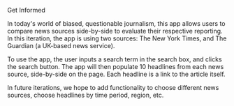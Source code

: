 Get Informed

In today's world of biased, questionable journalism, this app allows users to compare news sources side-by-side to evaluate their respective reporting.  In this iteration, the app is using two sources: The New York Times, and The Guardian (a UK-based news service).  

To use the app, the user inputs a search term in the search box, and clicks the search button.  The app will then populate 10 headlines from each news source, side-by-side on the page.  Each headline is a link to the article itself.

In future iterations, we hope to add functionality to choose different news sources, choose headlines by time period, region, etc.  
